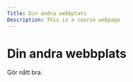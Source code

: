 ```yaml
---
Title: Din andra webbplats
Description: This is a course webpage
---
```

Din andra webbplats
==========================

Gör nått bra.
